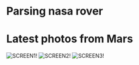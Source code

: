 # Parsing nasa rover
# Latest photos from Mars

![SCREEN1!](image/scr1.png)
![SCREEN2!](image/scr2.png)
![SCREEN3!](image/scr3.png)
